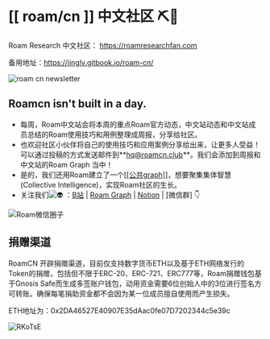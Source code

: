 # [[ roam/cn ]] 中文社区 ⛏🚀

Roam Research 中文社区： https://roamresearchfan.com

备用地址：https://jinglv.gitbook.io/roam-cn/

![roam cn newsletter](https://jimmylv.github.io/images/2020/roam%20cn%20newsletter.jpg)

## Roamcn isn't built in a day.

- 每周，Roam中文站会将本周的重点Roam官方动态，中文站动态和中文站成员总结的Roam使用技巧和用例整理成周报，分享给社区。
- 也欢迎社区小伙伴将自己的使用技巧和应用案例分享给出来，让更多人受益！可以通过投稿的方式发送邮件到**[hq@roamcn.club](mailto:hq@roamcn.club)**。我们会添加到周报和中文站的Roam Graph 当中！
- 是的，我们还用Roam建立了一个[[[公共graph]]](https://roamresearch.com/#/app/victor-wu/page/3oqvUOfsQ)，想要聚集集体智慧(Collective Intelligence)，实现Roam社区的生长。
- 关注我们![👽](https://mail.google.com/mail/e/1f47d) ：[B站](https://space.bilibili.com/599106362) | [Roam Graph](https://roamresearch.com/#/app/victor-wu/page/3oqvUOfsQ) | [Notion](https://www.notion.so/Roam-cn-e64eb6c374f44cb9aafc8f1992ee2e98) | [微信群] 👇

![Roam微信圈子](https://jimmylv.github.io/images/2020/Roam微信圈子.JPG)

## 捐赠渠道

RoamCN 开辟捐赠渠道，目前仅支持数字货币ETH以及基于ETH网络发行的Token的捐赠，包括但不限于ERC-20、ERC-721、ERC777等，Roam捐赠钱包基于Gnosis Safe而生成多签账户钱包，动用资金需要6位创始人中的3位进行签名方可转账。确保每笔捐助资金都不会因为某一位成员擅自使用而产生损失。

ETH地址为：0x2DA46527E40907E35dAac0fe07D7202344c5e39c

![RKoTsE](http://victor-oss.oss-cn-shanghai.aliyuncs.com/uPic/RKoTsE.png)
